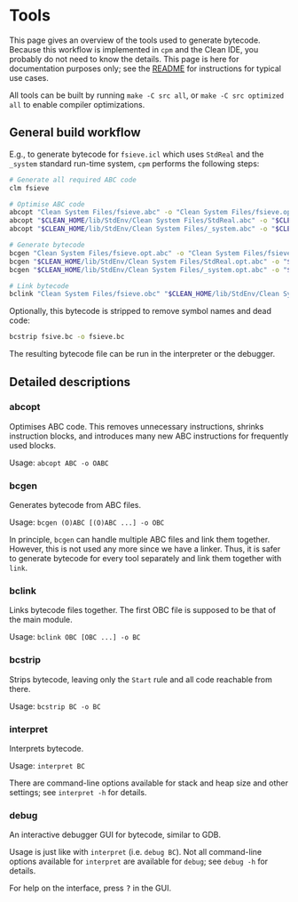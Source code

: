 # Tools

This page gives an overview of the tools used to generate bytecode.
Because this workflow is implemented in `cpm` and the Clean IDE, you probably
do not need to know the details. This page is here for documentation purposes
only; see the [README](/README.md) for instructions for typical use cases.

All tools can be built by running `make -C src all`, or
`make -C src optimized all` to enable compiler optimizations.

## General build workflow

E.g., to generate bytecode for `fsieve.icl` which uses `StdReal` and the
`_system` standard run-time system, `cpm` performs the following steps:

```bash
# Generate all required ABC code
clm fsieve

# Optimise ABC code
abcopt "Clean System Files/fsieve.abc" -o "Clean System Files/fsieve.opt.abc"
abcopt "$CLEAN_HOME/lib/StdEnv/Clean System Files/StdReal.abc" -o "$CLEAN_HOME/lib/StdEnv/Clean System Files/StdReal.opt.abc"
abcopt "$CLEAN_HOME/lib/StdEnv/Clean System Files/_system.abc" -o "$CLEAN_HOME/lib/StdEnv/Clean System Files/_system.opt.abc"

# Generate bytecode
bcgen "Clean System Files/fsieve.opt.abc" -o "Clean System Files/fsieve.obc"
bcgen "$CLEAN_HOME/lib/StdEnv/Clean System Files/StdReal.opt.abc" -o "$CLEAN_HOME/lib/StdEnv/Clean System Files/StdReal.obc"
bcgen "$CLEAN_HOME/lib/StdEnv/Clean System Files/_system.opt.abc" -o "$CLEAN_HOME/lib/StdEnv/Clean System Files/_system.obc"

# Link bytecode
bclink "Clean System Files/fsieve.obc" "$CLEAN_HOME/lib/StdEnv/Clean System Files/StdReal.obc" "$CLEAN_HOME/lib/StdEnv/Clean System Files/_system.obc" -o fsieve.bc
```

Optionally, this bytecode is stripped to remove symbol names and dead code:

```bash
bcstrip fsive.bc -o fsieve.bc
```

The resulting bytecode file can be run in the interpreter or the debugger.

## Detailed descriptions

### abcopt

Optimises ABC code. This removes unnecessary instructions, shrinks instruction
blocks, and introduces many new ABC instructions for frequently used blocks.

Usage: `abcopt ABC -o OABC`

### bcgen

Generates bytecode from ABC files.

Usage: `bcgen (O)ABC [(O)ABC ...] -o OBC`

In principle, `bcgen` can handle multiple ABC files and link them together.
However, this is not used any more since we have a linker. Thus, it is safer to
generate bytecode for every tool separately and link them together with `link`.

### bclink

Links bytecode files together.
The first OBC file is supposed to be that of the main module.

Usage: `bclink OBC [OBC ...] -o BC`

### bcstrip

Strips bytecode, leaving only the `Start` rule and all code reachable from
there.

Usage: `bcstrip BC -o BC`

### interpret

Interprets bytecode.

Usage: `interpret BC`

There are command-line options available for stack and heap size and other
settings; see `interpret -h` for details.

### debug

An interactive debugger GUI for bytecode, similar to GDB.

Usage is just like with `interpret` (i.e. `debug BC`). Not all command-line
options available for `interpret` are available for `debug`; see `debug -h` for
details.

For help on the interface, press <kbd>?</kbd> in the GUI.
